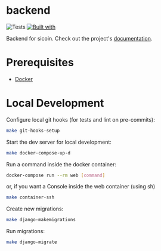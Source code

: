 # backend

![Tests](https://github.com/tesis-cabal-cugno-moreyra/backend/actions/workflows/django.yml/badge.svg)
[![Built with](https://img.shields.io/badge/Built_with-Cookiecutter_Django_Rest-F7B633.svg)](https://github.com/agconti/cookiecutter-django-rest)

Backend for sicoin. Check out the project's [documentation](http://tesis-cabal-cugno-moreyra.github.io/backend/).

# Prerequisites

- [Docker](https://docs.docker.com/docker-for-mac/install/)  

# Local Development

Configure local git hooks (for tests and lint on pre-commits):
```bash
make git-hooks-setup
```

Start the dev server for local development:
```bash
make docker-compose-up-d
```

Run a command inside the docker container:

```bash
docker-compose run --rm web [command]
```
or, if you want a Console inside the web container (using sh)
```bash
make container-ssh
```

Create new migrations:
```bash
make django-makemigrations
```

Run migrations:
```bash
make django-migrate
```
